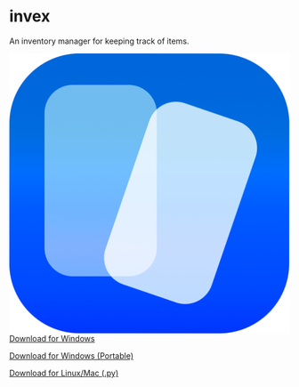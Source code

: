 # invex
An inventory manager for keeping track of items.

<img src="invex_ico.png"
     alt="Markdown Monster icon"
     style="float: left; margin-right: 10px;" />

[Download for Windows](https://github.com/tripalc/invex/releases/download/v1/invex-win.bat)

[Download for Windows (Portable)](https://github.com/tripalc/invex/releases/download/v1/invex.exe)

[Download for Linux/Mac (.py)](https://github.com/tripalc/invex/releases/download/v1/invex.py)
